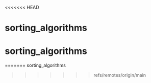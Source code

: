 <<<<<<< HEAD
# sorting_algorithms
# sorting_algorithms
=======
sorting_algorithms
>>>>>>> refs/remotes/origin/main

